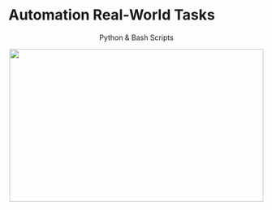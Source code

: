 # Automation Real-World  Tasks
<p align="center">
  <a>Python & Bash Scripts</a>
<p align='center'>
  <img width=500" height="300" src="https://user-images.githubusercontent.com/55943851/87794209-ef47d080-c863-11ea-88c9-2dd026ce0d80.jpg">
</p>

